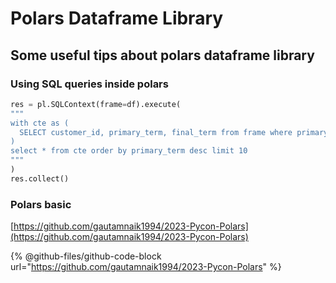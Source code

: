 # Polars Dataframe Library

## Some useful tips about polars dataframe library

### Using SQL queries inside polars

```python
res = pl.SQLContext(frame=df).execute(
"""
with cte as (
  SELECT customer_id, primary_term, final_term from frame where primary_term > final_term limit 100
)
select * from cte order by primary_term desc limit 10
"""
)
res.collect()
```

### Polars basic

[https://github.com/gautamnaik1994/2023-Pycon-Polars](https://github.com/gautamnaik1994/2023-Pycon-Polars)

{% @github-files/github-code-block url="<https://github.com/gautamnaik1994/2023-Pycon-Polars>" %}

